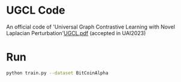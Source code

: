 # UGCL Code
An official code of 'Universal Graph Contrastive Learning with Novel Laplacian Perturbation'[UGCL.pdf](https://github.com/twko05/UGCL/files/11755605/UGCL.pdf) (accepted in UAI2023)
# Run
```Bash
python train.py --dataset BitCoinAlpha
```
